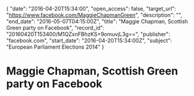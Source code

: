 {
  "date": "2016-04-20T15:34:00", 
  "open_access": false, 
  "target_url": "https://www.facebook.com/MaggieChapmanGreen", 
  "description": "", 
  "end_date": "2016-05-07T04:15:00Z", 
  "title": "Maggie Chapman, Scottish Green party on Facebook", 
  "record_id": "20160420T153400/M1QZxnFBhzKS+9omuvjL3g==", 
  "publisher": "facebook.com", 
  "start_date": "2016-04-20T15:34:00Z", 
  "subject": "European Parliament Elections 2014"
}

# Maggie Chapman, Scottish Green party on Facebook


